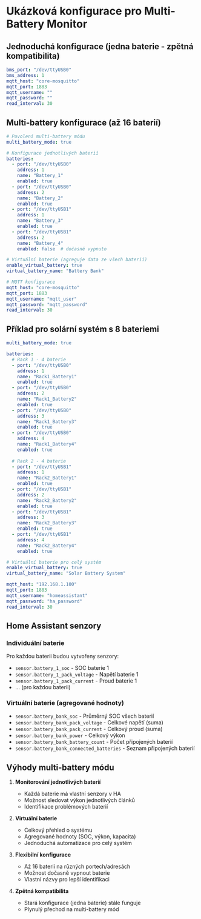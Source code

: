 # Ukázková konfigurace pro Multi-Battery Monitor

## Jednoduchá konfigurace (jedna baterie - zpětná kompatibilita)
```yaml
bms_port: "/dev/ttyUSB0"
bms_address: 1
mqtt_host: "core-mosquitto"
mqtt_port: 1883
mqtt_username: ""
mqtt_password: ""
read_interval: 30
```

## Multi-battery konfigurace (až 16 baterií)
```yaml
# Povolení multi-battery módu
multi_battery_mode: true

# Konfigurace jednotlivých baterií
batteries:
  - port: "/dev/ttyUSB0"
    address: 1
    name: "Battery_1"
    enabled: true
  - port: "/dev/ttyUSB0"
    address: 2
    name: "Battery_2"
    enabled: true
  - port: "/dev/ttyUSB1"
    address: 1
    name: "Battery_3"
    enabled: true
  - port: "/dev/ttyUSB1"
    address: 2
    name: "Battery_4"
    enabled: false  # dočasně vypnuto

# Virtuální baterie (agreguje data ze všech baterií)
enable_virtual_battery: true
virtual_battery_name: "Battery Bank"

# MQTT konfigurace
mqtt_host: "core-mosquitto"
mqtt_port: 1883
mqtt_username: "mqtt_user"
mqtt_password: "mqtt_password"
read_interval: 30
```

## Příklad pro solární systém s 8 bateriemi
```yaml
multi_battery_mode: true

batteries:
  # Rack 1 - 4 baterie
  - port: "/dev/ttyUSB0"
    address: 1
    name: "Rack1_Battery1"
    enabled: true
  - port: "/dev/ttyUSB0"
    address: 2
    name: "Rack1_Battery2"
    enabled: true
  - port: "/dev/ttyUSB0"
    address: 3
    name: "Rack1_Battery3"
    enabled: true
  - port: "/dev/ttyUSB0"
    address: 4
    name: "Rack1_Battery4"
    enabled: true
    
  # Rack 2 - 4 baterie
  - port: "/dev/ttyUSB1"
    address: 1
    name: "Rack2_Battery1"
    enabled: true
  - port: "/dev/ttyUSB1"
    address: 2
    name: "Rack2_Battery2"
    enabled: true
  - port: "/dev/ttyUSB1"
    address: 3
    name: "Rack2_Battery3"
    enabled: true
  - port: "/dev/ttyUSB1"
    address: 4
    name: "Rack2_Battery4"
    enabled: true

# Virtuální baterie pro celý systém
enable_virtual_battery: true
virtual_battery_name: "Solar Battery System"

mqtt_host: "192.168.1.100"
mqtt_port: 1883
mqtt_username: "homeassistant"
mqtt_password: "ha_password"
read_interval: 30
```

## Home Assistant senzory

### Individuální baterie
Pro každou baterii budou vytvořeny senzory:
- `sensor.battery_1_soc` - SOC baterie 1
- `sensor.battery_1_pack_voltage` - Napětí baterie 1
- `sensor.battery_1_pack_current` - Proud baterie 1
- ... (pro každou baterii)

### Virtuální baterie (agregované hodnoty)
- `sensor.battery_bank_soc` - Průměrný SOC všech baterií
- `sensor.battery_bank_pack_voltage` - Celkové napětí (suma)
- `sensor.battery_bank_pack_current` - Celkový proud (suma)
- `sensor.battery_bank_power` - Celkový výkon
- `sensor.battery_bank_battery_count` - Počet připojených baterií
- `sensor.battery_bank_connected_batteries` - Seznam připojených baterií

## Výhody multi-battery módu

1. **Monitorování jednotlivých baterií**
   - Každá baterie má vlastní senzory v HA
   - Možnost sledovat výkon jednotlivých článků
   - Identifikace problémových baterií

2. **Virtuální baterie**
   - Celkový přehled o systému
   - Agregované hodnoty (SOC, výkon, kapacita)
   - Jednoduchá automatizace pro celý systém

3. **Flexibilní konfigurace**
   - Až 16 baterií na různých portech/adresách
   - Možnost dočasně vypnout baterie
   - Vlastní názvy pro lepší identifikaci

4. **Zpětná kompatibilita**
   - Stará konfigurace (jedna baterie) stále funguje
   - Plynulý přechod na multi-battery mód
